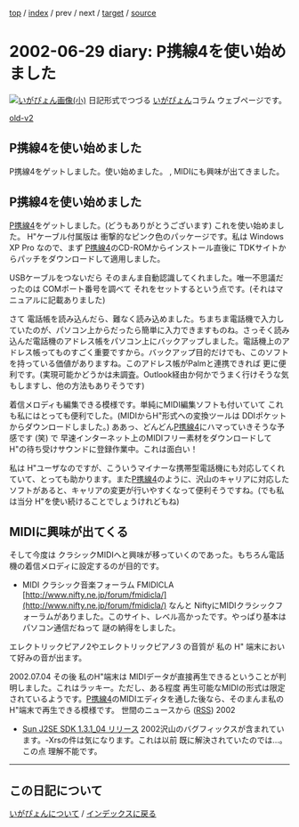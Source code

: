 [top](https://igapyon.github.io/diary/) 
 / [index](https://igapyon.github.io/diary/2002/index.html) 
 / prev 
 / next 
 / [target](https://igapyon.github.io/diary/2002/ig020629.html) 
 / [source](https://github.com/igapyon/diary/blob/gh-pages/2002/ig020629.html.src.md) 

2002-06-29 diary: P携線4を使い始めました
=====================================================================================================
[![いがぴょん画像(小)](https://igapyon.github.io/diary/images/iga200306s.jpg "いがぴょん")](https://igapyon.github.io/diary/memo/memoigapyon.html) 日記形式でつづる [いがぴょん](https://igapyon.github.io/diary/memo/memoigapyon.html)コラム ウェブページです。

[old-v2](ig020629-orig.html)

## P携線4を使い始めました

P携線4をゲットしました。使い始めました。 , MIDIにも興味が出てきました。

## P携線4を使い始めました

[P携線4](http://www.tdk.co.jp/tjbbi01/bbi11500.htm)をゲットしました。(どうもありがとうございます) これを使い始めました。
H"ケーブル付属版は 衝撃的なピンク色のパッケージです。私は Windows
XP Pro なので、まず [P携線4](http://www.tdk.co.jp/tjbbi01/bbi11500.htm)のCD-ROMからインストール直後に TDKサイトからパッチをダウンロードして適用しました。

USBケーブルをつないだら そのまんま自動認識してくれました。唯一不思議だったのは
COMポート番号を調べて それをセットするという点です。(それはマニュアルに記載ありました)

さて 電話帳を読み込んだら、難なく読み込めました。ちまちま電話機で入力していたのが、パソコン上からだったら簡単に入力できますものね。さっそく読み込んだ電話機のアドレス帳をパソコン上にバックアップしました。電話機上のアドレス帳ってものすごく重要ですから。バックアップ目的だけでも、このソフトを持っている価値がありますね。このアドレス帳がPalmと連携できれば 更に便利です。(実現可能かどうかは未調査。Outlook経由か何かでうまく行けそうな気もしますし、他の方法もありそうです)

着信メロディも編集できる模様です。単純にMIDI編集ソフトも付いていて これも私にはとっても便利でした。(MIDIからH"形式への変換ツールは
DDIポケットからダウンロードしました。) ああっ、どんどん[P携線4](http://www.tdk.co.jp/tjbbi01/bbi11500.htm)にハマっていきそうな予感です (笑) で 早速インターネット上のMIDIフリー素材をダウンロードして
H"の待ち受けサウンドに登録作業中。これは面白い！

私は H"ユーザなのですが、こういうマイナーな携帯型電話機にも対応してくれていて、とっても助かります。また[P携線4](http://www.tdk.co.jp/tjbbi01/bbi11500.htm)のように、沢山のキャリアに対応したソフトがあると、キャリアの変更が行いやすくなって便利そうですね。(でも私は当分
H"を使い続けることでしょうけれどもね)

## MIDIに興味が出てくる

そして今度は クラシックMIDIへと興味が移っていくのであった。もちろん電話機の着信メロディに設定するのが目的です。

* MIDI クラシック音楽フォーラム FMIDICLA
  [http://www.nifty.ne.jp/forum/fmidicla/](http://www.nifty.ne.jp/forum/fmidicla/)
  なんと NiftyにMIDIクラシックフォーラムがありました。このサイト、レベル高かったです。やっぱり基本はパソコン通信だねって
  謎の納得をしました。

エレクトリックピアノ2やエレクトリックピアノ3 の音質が 私の H" 端末において好みの音が出ます。

2002.07.04 その後 私のH"端末は MIDIデータが直接再生できるということが判明しました。これはラッキー。ただし、ある程度 再生可能なMIDIの形式は限定されているようです。[P携線4](http://www.tdk.co.jp/tjbbi01/bbi11500.htm)のMIDIエディタを通した後なら、そのまんま私のH"端末で再生できる模様です。
世間のニュースから ([RSS](ig020629-news.xml)) 2002
* [Sun J2SE SDK 1.3.1_04 リリース](http://java.sun.com/j2se/1.3/ja/index.html)  2002沢山のバグフィックスが含まれています。-Xrsの件は気になります。これは以前 既に解決されていたのでは…。この点 理解不能です。


----------------------------------------------------------------------------------------------------

## この日記について
[いがぴょんについて](https://igapyon.github.io/diary/memo/memoigapyon.html) / [インデックスに戻る](https://igapyon.github.io/diary/idxall.html)
